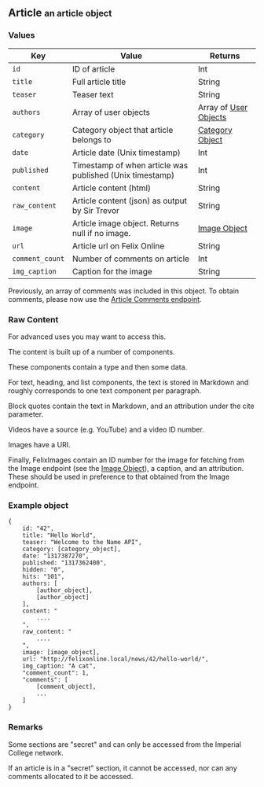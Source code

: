 <div class="page-header">
    <h2>Article <small>an article object</small></h2>
</div>

### Values

Key         | Value                 | Returns
----        |-------                |--------
`id`        | ID of article         | Int
`title`     | Full article title    | String
`teaser`    | Teaser text           | String
`authors`   | Array of user objects | Array of [User Objects](#user)
`category`  | Category object that article belongs to | [Category Object](#category)
`date`      | Article date (Unix timestamp) | Int
`published` | Timestamp of when article was published (Unix timestamp) | Int
`content`   | Article content (html) | String
`raw_content` | Article content (json) as output by Sir Trevor | String
`image`     | Article image object. Returns null if no image. | [Image Object](#image)
`url`       | Article url on Felix Online | String
`comment_count` | Number of comments on article | Int
`img_caption` | Caption for the image | String

Previously, an array of comments was included in this object. To obtain comments, please now use the [Article Comments endpoint](#query-comments-article).

### Raw Content
For advanced uses you may want to access this.

The content is built up of a number of components.

These components contain a type and then some data.

For text, heading, and list components, the text is stored in Markdown and roughly corresponds to one text component per paragraph.

Block quotes contain the text in Markdown, and an attribution under the cite parameter.

Videos have a source (e.g. YouTube) and a video ID number.

Images have a URI.

Finally, FelixImages contain an ID number for the image for fetching from the Image endpoint (see the [Image Object](#image)), a caption, and an attribution. These should be used in preference to that obtained from the Image endpoint.

### Example object
    {
        id: "42",
        title: "Hello World",
        teaser: "Welcome to the Name API",
        category: [category_object],
        date: "1317387270",
        published: "1317362400",
        hidden: "0",
        hits: "101",
        authors: [
            [author_object],
            [author_object]
        ],
        content: "
            ....
        ",
        raw_content: "
            ....
        ",
        image: [image_object],
        url: "http://felixonline.local/news/42/hello-world/",
        img_caption: "A cat",
        "comment_count": 1,
        "comments": [
            [comment_object],
            ...
        ]
    }

### Remarks

Some sections are "secret" and can only be accessed from the Imperial College network.

If an article is in a "secret" section, it cannot be accessed, nor can any comments allocated to it be accessed.